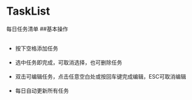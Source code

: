 # TaskList
每日任务清单
##基本操作
<ul>
  <li>按下空格添加任务</li>
  <li>选中任务即完成，可取消选择，也可删除任务</li>
  <li>双击可编辑任务，点击任意空白处或按回车键完成编辑，ESC可取消编辑</li>
  <li>每日自动更新所有任务</li>
</ul>
